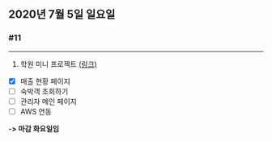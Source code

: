 ## 2020년 7월 5일 일요일
### #11
---
1. 학원 미니 프로젝트 [(링크)](https://github.com/procyon0/mini_project/commit/3db2595bc0ad203e7a489959911540d854f52284)
- [x] 매출 현황 페이지
- [ ] 숙박객 조회하기
- [ ] 관리자 메인 페이지
- [ ] AWS 연동  

**-> 마감 화요일임**
